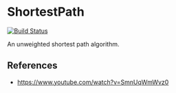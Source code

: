 # ShortestPath

[![Build Status](https://travis-ci.org/jeffreyvr/ShortestPath.svg?branch=master)](https://travis-ci.org/jeffreyvr/ShortestPath)

An unweighted shortest path algorithm. 

## References
* https://www.youtube.com/watch?v=SmnUqWmWvz0